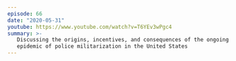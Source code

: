 ```yaml
---
episode: 66
date: "2020-05-31"
youtube: https://www.youtube.com/watch?v=T6YEv3wPgc4
summary: >-
   Discussing the origins, incentives, and consequences of the ongoing
   epidemic of police militarization in the United States
---
```


